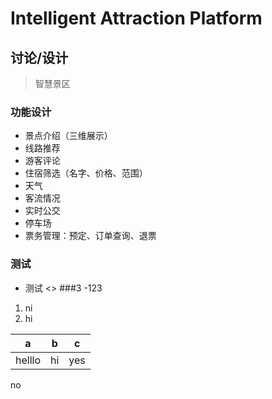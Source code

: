 #  Intelligent Attraction Platform

## 讨论/设计
> 智慧景区
### 功能设计
- 景点介绍（三维展示）
- 线路推荐
- 游客评论
- 住宿筛选（名字、价格、范围）
- 天气
- 客流情况
- 实时公交
- 停车场
- 票务管理：预定、订单查询、退票
### 测试
- 测试
<>
###3
-123
1. ni
3. hi

|a|b|c|
|--|--|--|
helllo|hi|yes|
no
